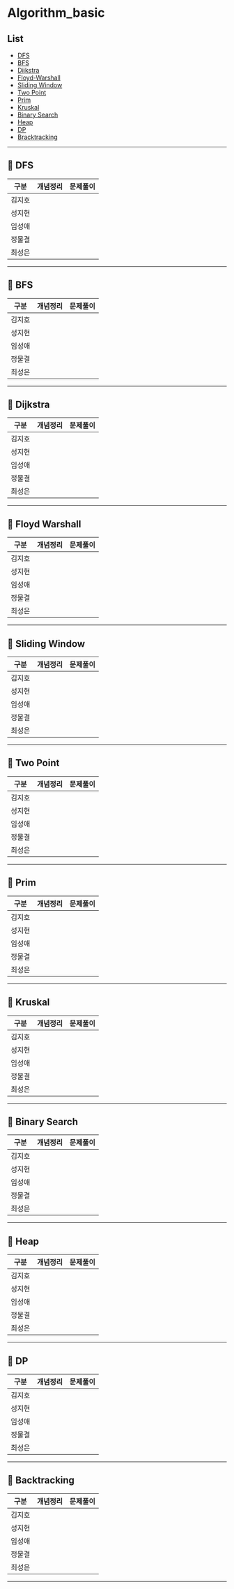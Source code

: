# Algorithm_basic

## List

- [DFS](#pushpin-dfs)
- [BFS](#pushpin-bfs)
- [Dijkstra](#pushpin-dijkstra)
- [Floyd-Warshall](#pushpin-floyd-warshall)
- [Sliding Window](#pushpin-sliding-window)
- [Two Point](#pushpin-tow-point)
- [Prim](#pushpin-prim)
- [Kruskal](#pushpin-kruskal)
- [Binary Search](#pushpin-binary-search)
- [Heap](#pushpin-heap)
- [DP](#pushpin-dp)
- [Bracktracking](#pushpin-backtracking)

---

## :pushpin: DFS

| 구분   | 개념정리 | 문제풀이 |
| ------ | -------- | -------- |
| 김지호 |          |          |
| 성지현 |          |          |
| 임성애 |          |          |
| 정물결 |          |          |
| 최성은 |          |          |

---

## :pushpin: BFS

| 구분   | 개념정리 | 문제풀이 |
| ------ | -------- | -------- |
| 김지호 |          |          |
| 성지현 |          |          |
| 임성애 |          |          |
| 정물결 |          |          |
| 최성은 |          |          |

---

## :pushpin: Dijkstra

| 구분   | 개념정리 | 문제풀이 |
| ------ | -------- | -------- |
| 김지호 |          |          |
| 성지현 |          |          |
| 임성애 |          |          |
| 정물결 |          |          |
| 최성은 |          |          |

---

## :pushpin: Floyd Warshall

| 구분   | 개념정리 | 문제풀이 |
| ------ | -------- | -------- |
| 김지호 |          |          |
| 성지현 |          |          |
| 임성애 |          |          |
| 정물결 |          |          |
| 최성은 |          |          |

---

## :pushpin: Sliding Window

| 구분   | 개념정리 | 문제풀이 |
| ------ | -------- | -------- |
| 김지호 |          |          |
| 성지현 |          |          |
| 임성애 |          |          |
| 정물결 |          |          |
| 최성은 |          |          |

---

## :pushpin: Two Point

| 구분   | 개념정리 | 문제풀이 |
| ------ | -------- | -------- |
| 김지호 |          |          |
| 성지현 |          |          |
| 임성애 |          |          |
| 정물결 |          |          |
| 최성은 |          |          |

---

## :pushpin: Prim

| 구분   | 개념정리 | 문제풀이 |
| ------ | -------- | -------- |
| 김지호 |          |          |
| 성지현 |          |          |
| 임성애 |          |          |
| 정물결 |          |          |
| 최성은 |          |          |

---

## :pushpin: Kruskal

| 구분   | 개념정리 | 문제풀이 |
| ------ | -------- | -------- |
| 김지호 |          |          |
| 성지현 |          |          |
| 임성애 |          |          |
| 정물결 |          |          |
| 최성은 |          |          |

---

## :pushpin: Binary Search

| 구분   | 개념정리 | 문제풀이 |
| ------ | -------- | -------- |
| 김지호 |          |          |
| 성지현 |          |          |
| 임성애 |          |          |
| 정물결 |          |          |
| 최성은 |          |          |

---

## :pushpin: Heap

| 구분   | 개념정리 | 문제풀이 |
| ------ | -------- | -------- |
| 김지호 |          |          |
| 성지현 |          |          |
| 임성애 |          |          |
| 정물결 |          |          |
| 최성은 |          |          |

---

## :pushpin: DP

| 구분   | 개념정리 | 문제풀이 |
| ------ | -------- | -------- |
| 김지호 |          |          |
| 성지현 |          |          |
| 임성애 |          |          |
| 정물결 |          |          |
| 최성은 |          |          |

---

## :pushpin: Backtracking

| 구분   | 개념정리 | 문제풀이 |
| ------ | -------- | -------- |
| 김지호 |          |          |
| 성지현 |          |          |
| 임성애 |          |          |
| 정물결 |          |          |
| 최성은 |          |          |

---
